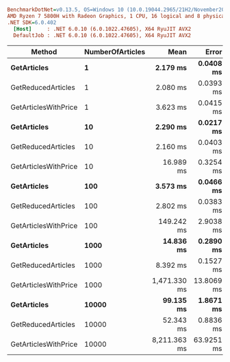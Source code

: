 ``` ini

BenchmarkDotNet=v0.13.5, OS=Windows 10 (10.0.19044.2965/21H2/November2021Update)
AMD Ryzen 7 5800H with Radeon Graphics, 1 CPU, 16 logical and 8 physical cores
.NET SDK=6.0.402
  [Host]     : .NET 6.0.10 (6.0.1022.47605), X64 RyuJIT AVX2
  DefaultJob : .NET 6.0.10 (6.0.1022.47605), X64 RyuJIT AVX2


```
|               Method | NumberOfArticles |         Mean |      Error |     StdDev |
|--------------------- |----------------- |-------------:|-----------:|-----------:|
|          **GetArticles** |                **1** |     **2.179 ms** |  **0.0408 ms** |  **0.0400 ms** |
|   GetReducedArticles |                1 |     2.080 ms |  0.0393 ms |  0.0348 ms |
| GetArticlesWithPrice |                1 |     3.623 ms |  0.0415 ms |  0.0389 ms |
|          **GetArticles** |               **10** |     **2.290 ms** |  **0.0217 ms** |  **0.0192 ms** |
|   GetReducedArticles |               10 |     2.160 ms |  0.0403 ms |  0.0377 ms |
| GetArticlesWithPrice |               10 |    16.989 ms |  0.3254 ms |  0.3196 ms |
|          **GetArticles** |              **100** |     **3.573 ms** |  **0.0466 ms** |  **0.0413 ms** |
|   GetReducedArticles |              100 |     2.802 ms |  0.0383 ms |  0.0358 ms |
| GetArticlesWithPrice |              100 |   149.242 ms |  2.9038 ms |  2.9820 ms |
|          **GetArticles** |             **1000** |    **14.836 ms** |  **0.2890 ms** |  **0.3549 ms** |
|   GetReducedArticles |             1000 |     8.392 ms |  0.1527 ms |  0.1353 ms |
| GetArticlesWithPrice |             1000 | 1,471.330 ms | 13.8069 ms | 12.9150 ms |
|          **GetArticles** |            **10000** |    **99.135 ms** |  **1.8671 ms** |  **3.1704 ms** |
|   GetReducedArticles |            10000 |    52.343 ms |  0.8836 ms |  1.9019 ms |
| GetArticlesWithPrice |            10000 | 8,211.363 ms | 63.9251 ms | 59.7956 ms |
